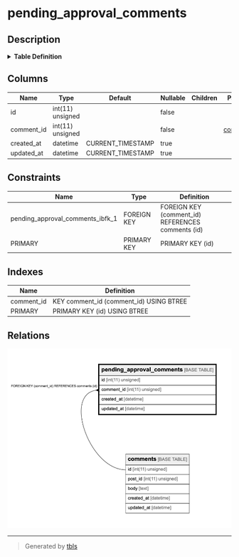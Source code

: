 # pending_approval_comments

## Description

<details>
<summary><strong>Table Definition</strong></summary>

```sql
CREATE TABLE `pending_approval_comments` (
  `id` int(11) unsigned NOT NULL AUTO_INCREMENT,
  `comment_id` int(11) unsigned NOT NULL,
  `created_at` datetime DEFAULT CURRENT_TIMESTAMP ON UPDATE CURRENT_TIMESTAMP,
  `updated_at` datetime DEFAULT CURRENT_TIMESTAMP ON UPDATE CURRENT_TIMESTAMP,
  PRIMARY KEY (`id`),
  KEY `comment_id` (`comment_id`),
  CONSTRAINT `pending_approval_comments_ibfk_1` FOREIGN KEY (`comment_id`) REFERENCES `comments` (`id`)
) ENGINE=InnoDB AUTO_INCREMENT=1000001 DEFAULT CHARSET=utf8
```

</details>

## Columns

| Name       | Type             | Default           | Nullable | Children | Parents                 | Comment |
| ---------- | ---------------- | ----------------- | -------- | -------- | ----------------------- | ------- |
| id         | int(11) unsigned |                   | false    |          |                         |         |
| comment_id | int(11) unsigned |                   | false    |          | [comments](comments.md) |         |
| created_at | datetime         | CURRENT_TIMESTAMP | true     |          |                         |         |
| updated_at | datetime         | CURRENT_TIMESTAMP | true     |          |                         |         |

## Constraints

| Name                             | Type        | Definition                                        |
| -------------------------------- | ----------- | ------------------------------------------------- |
| pending_approval_comments_ibfk_1 | FOREIGN KEY | FOREIGN KEY (comment_id) REFERENCES comments (id) |
| PRIMARY                          | PRIMARY KEY | PRIMARY KEY (id)                                  |

## Indexes

| Name       | Definition                              |
| ---------- | --------------------------------------- |
| comment_id | KEY comment_id (comment_id) USING BTREE |
| PRIMARY    | PRIMARY KEY (id) USING BTREE            |

## Relations

![er](pending_approval_comments.png)

---

> Generated by [tbls](https://github.com/k1LoW/tbls)
